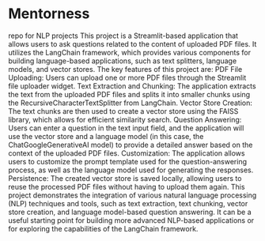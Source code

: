 # Mentorness
repo for NLP projects
This project is a Streamlit-based application that allows users to ask questions related to the content of uploaded PDF files. It utilizes the LangChain framework, which provides various components for building language-based applications, such as text splitters, language models, and vector stores.
The key features of this project are:
PDF File Uploading: Users can upload one or more PDF files through the Streamlit file uploader widget.
Text Extraction and Chunking: The application extracts the text from the uploaded PDF files and splits it into smaller chunks using the RecursiveCharacterTextSplitter from LangChain.
Vector Store Creation: The text chunks are then used to create a vector store using the FAISS library, which allows for efficient similarity search.
Question Answering: Users can enter a question in the text input field, and the application will use the vector store and a language model (in this case, the ChatGoogleGenerativeAI model) to provide a detailed answer based on the context of the uploaded PDF files.
Customization: The application allows users to customize the prompt template used for the question-answering process, as well as the language model used for generating the responses.
Persistence: The created vector store is saved locally, allowing users to reuse the processed PDF files without having to upload them again.
This project demonstrates the integration of various natural language processing (NLP) techniques and tools, such as text extraction, text chunking, vector store creation, and language model-based question answering. It can be a useful starting point for building more advanced NLP-based applications or for exploring the capabilities of the LangChain framework.